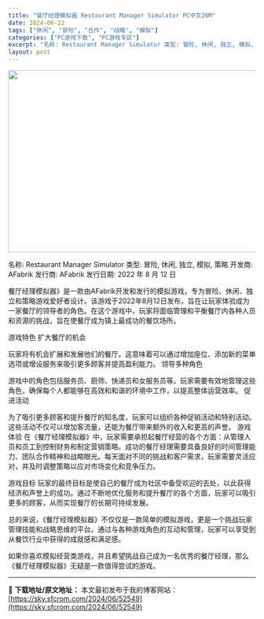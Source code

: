 ```yaml
---
title: "餐厅经理模拟器 Restaurant Manager Simulator PC中文20M"
date: 2024-06-22
tags: ["休闲", "冒险", "合作", "战略", "模拟"]
categories: ["PC游戏下载", "PC游戏专区"]
excerpt: "名称: Restaurant Manager Simulator 类型: 冒险, 休闲, 独立, 模拟, 策略 开发商: AFabrik 发行商: AFabrik 发行日期: 2022 年 8 月 12 日 餐厅经理模拟器》是一款由AFabrik开发和发行的模拟游戏，专为冒险、休闲、独立和策略游戏爱&hellip;"
layout: post
---
```


<img class="aligncenter size-full wp-image-52550" src="https://sky.sfcrom.com/wp-content/uploads/2024/06/202406221020249.webp" alt="" width="660" height="370" />

名称: Restaurant Manager Simulator
类型: 冒险, 休闲, 独立, 模拟, 策略
开发商: AFabrik
发行商: AFabrik
发行日期: 2022 年 8 月 12 日

餐厅经理模拟器》是一款由AFabrik开发和发行的模拟游戏，专为冒险、休闲、独立和策略游戏爱好者设计。该游戏于2022年8月12日发布，旨在让玩家体验成为一家餐厅的领导者的角色。在这个游戏中，玩家将面临管理和平衡餐厅内各种人员和资源的挑战，旨在使餐厅成为镇上最成功的餐饮场所。

游戏特色
扩大餐厅的机会

玩家将有机会扩展和发展他们的餐厅。这意味着可以通过增加座位、添加新的菜单选项或增设服务来吸引更多顾客并提高盈利能力。
领导多种角色

游戏中的角色包括服务员、厨师、快递员和女服务员等。玩家需要有效地管理这些角色，确保每个人都能够在高效和和谐的环境中工作，以提高整体运营效率。
促进活动

为了吸引更多顾客和提升餐厅的知名度，玩家可以组织各种促销活动和特别活动。这些活动不仅可以增加客流量，还能为餐厅带来额外的收入和更高的声誉。
游戏体验
在《餐厅经理模拟器》中，玩家需要承担起餐厅经营的各个方面：从管理人员和员工到控制财务和制定营销策略。成功的餐厅经理需要具备良好的时间管理能力、团队合作精神和战略眼光。每天面对不同的挑战和客户需求，玩家需要灵活应对，并及时调整策略以应对市场变化和竞争压力。

游戏目标
玩家的最终目标是使自己的餐厅成为社区中备受欢迎的去处，以此获得经济和声誉上的成功。通过不断地优化服务和提升餐厅的各个方面，玩家可以吸引更多的顾客，从而实现餐厅的长期可持续发展。

总的来说，《餐厅经理模拟器》不仅仅是一款简单的模拟游戏，更是一个挑战玩家管理技能和战略思维的平台。通过与各种游戏角色的互动和管理，玩家可以享受到从餐饮行业中获得的成就感和满足感。

如果你喜欢模拟经营类游戏，并且希望挑战自己成为一名优秀的餐厅经理，那么《餐厅经理模拟器》无疑是一款值得尝试的游戏。

---
📖 **下载地址/原文地址：** 本文最初发布于我的博客网站：[https://sky.sfcrom.com/2024/06/52549](https://sky.sfcrom.com/2024/06/52549)
